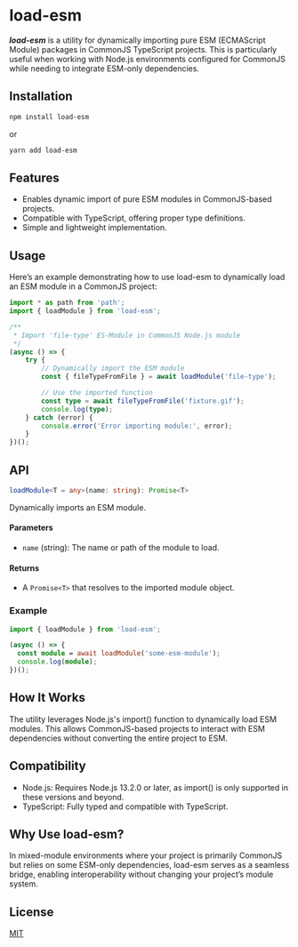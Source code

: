 # load-esm

***load-esm*** is a utility for dynamically importing pure ESM (ECMAScript Module) packages in CommonJS TypeScript projects.
This is particularly useful when working with Node.js environments configured for CommonJS while needing to integrate ESM-only dependencies.

## Installation
```bash
npm install load-esm
```

or

```bash
yarn add load-esm
```

## Features
- Enables dynamic import of pure ESM modules in CommonJS-based projects.
- Compatible with TypeScript, offering proper type definitions.
- Simple and lightweight implementation.

## Usage

Here’s an example demonstrating how to use load-esm to dynamically load an ESM module in a CommonJS project:

```ts
import * as path from 'path';
import { loadModule } from 'load-esm';

/**
 * Import 'file-type' ES-Module in CommonJS Node.js module
 */
(async () => {
    try {
        // Dynamically import the ESM module
        const { fileTypeFromFile } = await loadModule('file-type');

        // Use the imported function
        const type = await fileTypeFromFile('fixture.gif');
        console.log(type);
    } catch (error) {
        console.error('Error importing module:', error);
    }
})();
```

## API

```ts
loadModule<T = any>(name: string): Promise<T>
```
Dynamically imports an ESM module.

#### Parameters
- `name` (string): The name or path of the module to load.

#### Returns
- A `Promise<T>` that resolves to the imported module object.
  
### Example
```ts
import { loadModule } from 'load-esm';

(async () => {
  const module = await loadModule('some-esm-module');
  console.log(module);
})();
```

## How It Works
The utility leverages Node.js's import() function to dynamically load ESM modules.
This allows CommonJS-based projects to interact with ESM dependencies without converting the entire project to ESM.

## Compatibility
- Node.js: Requires Node.js 13.2.0 or later, as import() is only supported in these versions and beyond.
- TypeScript: Fully typed and compatible with TypeScript.

## Why Use load-esm?
In mixed-module environments where your project is primarily CommonJS but relies on some ESM-only dependencies,
load-esm serves as a seamless bridge,
enabling interoperability without changing your project’s module system.

## License
[MIT](./LICENSE)